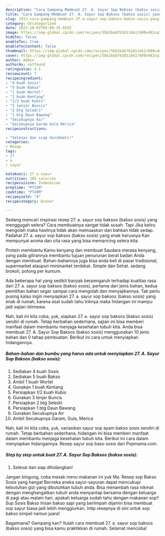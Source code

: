 ```yaml
---
description: "Cara Gampang Membuat 27. A. Sayur Sop Baksos (bakso sosis) yang Lezat Sekali"
title: "Cara Gampang Membuat 27. A. Sayur Sop Baksos (bakso sosis) yang Lezat Sekali"
slug: 1913-cara-gampang-membuat-27-a-sayur-sop-baksos-bakso-sosis-yang-lezat-sekali
category: Uncategorized
date: 2022-10-02T05:09:35.019Z
image: https://img-global.cpcdn.com/recipes/5bb2bab7b1811de2/680x482cq70/27-a-sayur-sop-baksos-bakso-sosis-foto-resep-utama.jpg
hideToc: false
enableToc: true
enableTocContent: false
thumbnail: https://img-global.cpcdn.com/recipes/5bb2bab7b1811de2/680x482cq70/27-a-sayur-sop-baksos-bakso-sosis-foto-resep-utama.jpg
cover: https://img-global.cpcdn.com/recipes/5bb2bab7b1811de2/680x482cq70/27-a-sayur-sop-baksos-bakso-sosis-foto-resep-utama.jpg
author: Admin
authorAv: notfound
ratingvalue: 4.1
reviewcount: 7
recipeingredient:
- "4 buah Sosis"
- "5 buah Bakso"
- "1 buah Wortel"
- "1 buah Kentang"
- "1/2 buah Kubis"
- "3 lenjer Buncis"
- "2 btg Seledri"
- "1 btg Daun Bawang"
- "Secukupnya Air"
- "Secukupnya Garam Gula Merica"
recipeinstructions:

- "Selesai dan siap dinikmati!"
categories:
- Resep
tags:
- 27
- a
- sayur

katakunci: 27 a sayur 
nutrition: 165 calories
recipecuisine: Indonesian
preptime: "PT15M"
cooktime: "PT49M"
recipeyield: "4"
recipecategory: Dinner

---
```



Sedang mencari inspirasi resep 27. a. sayur sop baksos (bakso sosis) yang menggugah selera? Cara membuatnya sangat tidak susah. Tapi Jika keliru mengolah maka hasilnya tidak akan memuaskan dan bahkan tidak sedap. Padahal 27. a. sayur sop baksos (bakso sosis) yang enak harusnya Kan mempunyai aroma dan cita rasa yang bisa memancing selera kita.


Protein membantu Kamu kenyang dan membuat Saudara merasa kenyang, yang pada gilirannya membantu tujuan penurunan berat badan Anda dengan membuat. Bahan-bahannya juga bisa anda beli di pasar tradisional, supermarket ataupun minimarket terdekat. Simple dan Sehat. sedang brokoli, potong per kuntum.

Ada beberapa hal yang sedikit banyak berpengaruh terhadap kualitas rasa dari 27. a. sayur sop baksos (bakso sosis), pertama dari jenis bahan, kedua pemilihan bahan segar sampai cara mengolah dan menyajikannya. Tak perlu pusing kalau ingin menyiapkan 27. a. sayur sop baksos (bakso sosis) yang enak di rumah, karena asal sudah tahu triknya maka hidangan ini mampu jadi sajian istimewa.


Nah, kali ini kita coba, yuk, siapkan 27. a. sayur sop baksos (bakso sosis) sendiri di rumah. Tetap berbahan sederhana, sajian ini bisa memberi manfaat dalam membantu menjaga kesehatan tubuh kita. Anda bisa membuat 27. A. Sayur Sop Baksos (bakso sosis) menggunakan 10 jenis bahan dan 0 tahap pembuatan. Berikut ini cara untuk menyiapkan hidangannya.

<!--inarticleads1-->

##### Bahan-bahan dan bumbu yang harus ada untuk menyiapkan 27. A. Sayur Sop Baksos (bakso sosis):

1. Sediakan 4 buah Sosis
1. Sediakan 5 buah Bakso
1. Ambil 1 buah Wortel
1. Gunakan 1 buah Kentang
1. Persiapkan 1/2 buah Kubis
1. Gunakan 3 lenjer Buncis
1. Persiapkan 2 btg Seledri
1. Persiapkan 1 btg Daun Bawang
1. Gunakan Secukupnya Air
1. Ambil Secukupnya Garam, Gula, Merica


Nah, kali ini kita coba, yuk, variasikan sayur sop ayam bakso sosis sendiri di rumah. Tetap berbahan sederhana, hidangan ini bisa memberi manfaat dalam membantu menjaga kesehatan tubuh kita. Berikut ini cara dalam menyiapkan hidangannya. Resep sayur sop baso sosis dari Popmama.com. 

<!--inarticleads2-->

##### Step by step untuk buat 27. A. Sayur Sop Baksos (bakso sosis):


1. Selesai dan siap dihidangkan!

Jangan bingung, coba masak menu makanan ini yuk Ma. Resep sop Bakso Sosis yang hangat Berneka aneka sayur-sayuran dapat mencukupi kebutuhan gizi yang dibutuhkan tubuh anda. Bisa menambah rasa nikmat dengan menghangatkan tubuh anda menyantap bersama dengan keluarga di pagi atau malam hari. apakah keluarga sudah tahu dengan makanan sop? Sup Sosis Bakso Irisan bakso sapi yang berlimpah dijamin bisa membuat sop sayur biasa jadi lebih menggiurkan. Intip resepnya di sini untuk sop bakso simpel namun juara! 

Bagaimana? Gampang kan? Itulah cara membuat 27. a. sayur sop baksos (bakso sosis) yang bisa kamu praktikkan di rumah. Selamat mencoba!
